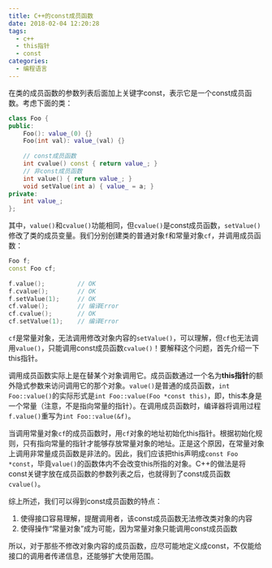 ```yaml
---
title: C++的const成员函数
date: 2018-02-04 12:20:28
tags:
  - c++
  - this指针
  - const
categories:
  - 编程语言
---
```


在类的成员函数的参数列表后面加上关键字const，表示它是一个const成员函数。考虑下面的类：

<!--more-->

```cpp
class Foo {
public:
    Foo(): value_(0) {}
    Foo(int val): value_(val) {}
    
    // const成员函数
    int cvalue() const { return value_; }
    // 非const成员函数
    int value() { return value_; }
    void setValue(int a) { value_ = a; }
private:
    int value_;
};
```

其中，`value()`和`cvalue()`功能相同，但`cvalue()`是const成员函数，`setValue()`修改了类的成员变量。我们分别创建类的普通对象`f`和常量对象`cf`，并调用成员函数：

```cpp
Foo f;
const Foo cf;
    
f.value();         // OK
f.cvalue();        // OK
f.setValue(1);     // OK
cf.value();        // 编译Error
cf.cvalue();       // OK
cf.setValue(1);    // 编译Error
```

`cf`是常量对象，无法调用修改对象内容的`setValue()`，可以理解，但`cf`也无法调用`value()`，只能调用const成员函数`cvalue()`！要解释这个问题，首先介绍一下this指针。

调用成员函数实际上是在替某个对象调用它。成员函数通过一个名为**this指针**的额外隐式参数来访问调用它的那个对象。`value()`是普通的成员函数，`int Foo::value()`的实际形式是`int Foo::value(Foo *const this)`，即，this本身是一个常量（注意，不是指向常量的指针）。在调用成员函数时，编译器将调用过程`f.value()`重写为`int Foo::value(&f)`。

当调用常量对象`cf`的成员函数时，用`cf`对象的地址初始化this指针。根据初始化规则，只有指向常量的指针才能够存放常量对象的地址。正是这个原因，在常量对象上调用非常量成员函数是非法的。因此，我们应该把this声明成`const Foo *const`，毕竟`value()`的函数体内不会改变this所指的对象。C++的做法是将const关键字放在成员函数的参数列表之后，也就得到了const成员函数`cvalue()`。

综上所述，我们可以得到const成员函数的特点：

1. 使得接口容易理解，提醒调用者，该const成员函数无法修改类对象的内容
2. 使得操作“常量对象”成为可能，因为常量对象只能调用const成员函数

所以，对于那些不修改对象内容的成员函数，应尽可能地定义成const，不仅能给接口的调用者传递信息，还能够扩大使用范围。
